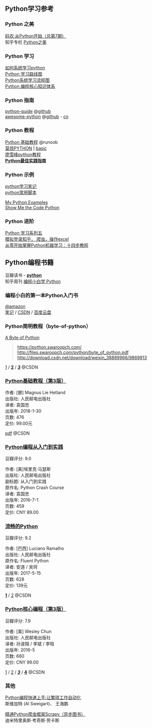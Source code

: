 
## Python学习参考
### Python 之美
[码农·从Python开始（总第7期）](http://download.csdn.net/download/haiyoung/9356897)  
知乎专栏 [Python之美](https://zhuanlan.zhihu.com/python-cn)  

### Python 学习
[如何系统学习python](http://www.xuliangwei.com/xubusi/956.html)  
[Python 学习路线图](http://www.apachecn.org/map/10.html)  
[Python系统学习流程图](https://www.toutiao.com/a6536174274070184462/)  
[Python 编程核心知识体系](https://woaielf.github.io/2017/06/13/python3-all/)  

### Python 指南
[python-guide](http://docs.python-guide.org/en/latest/) @[github](https://github.com/kennethreitz/python-guide)  
[awesome-python](https://awesome-python.com/) @[github](https://github.com/vinta/awesome-python) - [cn](https://github.com/jobbole/awesome-python-cn)  

### Python 教程
[Python 基础教程](http://www.runoob.com/python/python-tutorial.html) @runoob  
[莫烦PYTHON](https://morvanzhou.github.io/) | [basic](https://morvanzhou.github.io/tutorials/python-basic/)  
[廖雪峰python教程](https://www.liaoxuefeng.com/wiki/0014316089557264a6b348958f449949df42a6d3a2e542c000)  
[**Python最佳实践指南**](http://pythonguidecn.readthedocs.io/zh/latest/)  

### Python 示例
[python学习笔记](https://github.com/xxg1413/python)  
[python常用脚本](https://github.com/joe011/python)  

[My Python Examples](https://github.com/geekcomputers/Python)  
[Show Me the Code Python](https://github.com/Show-Me-the-Code/python)  

### Python 进阶
[Python 学习系列五](https://blog.csdn.net/Jofranks/article/category/1182806)  
[模拟登录知乎， 爬虫，操作excel](https://github.com/injetlee/Python)  
[从零开始掌握Python机器学习：十四步教程]()  

## Python编程书籍
豆瓣读书 - [**python**](https://book.douban.com/subject_search?search_text=python&cat=1001)  
知乎周刊 [编程小白学 Python](https://www.zhihu.com/publications/book/19550511)  

### 编程小白的第一本Python入门书
[@amazon](https://www.amazon.cn/dp/B01I2JGBMQ/ref=sr_1_1?ie=UTF8&qid=1519808694&sr=8-1&keywords=python)  
[笔记](http://blog.csdn.net/ch717828/article/details/70186125) / [CSDN](http://download.csdn.net/download/mapplei/9561729) / [百度云盘](http://www.olecn.com/2397.html)  

### Python简明教程（byte-of-python）
[A Byte of Python](https://book.douban.com/subject/5948760/)

> https://python.swaroopch.com/  
> http://files.swaroopch.com/python/byte_of_python.pdf  
> http://download.csdn.net/download/weixin_38889966/9869913  

[1](http://download.csdn.net/download/fastwind1985/9937770) / [**2**](http://download.csdn.net/download/baoaya/9985593) / [***3***](http://download.csdn.net/download/bmaboowood/10257971) @CSDN  

### [Python基础教程（第3版）](https://book.douban.com/subject/27667375/)
作者: [挪] Magnus Lie Hetland  
出版社: 人民邮电出版社  
译者: 袁国忠  
出版年: 2018-1-30  
页数: 476  
定价: 99.00元  

[pdf](http://download.csdn.net/download/hn2xz110/10226572) @CSDN  

### [Python编程从入门到实践](https://book.douban.com/subject/26829016/)
豆瓣评分: 9.0  

作者: [美]埃里克·马瑟斯  
出版社: 人民邮电出版社  
副标题: 从入门到实践  
原作名: Python Crash Course  
译者: 袁国忠  
出版年: 2016-7-1  
页数: 459  
定价: CNY 89.00  

### [流畅的Python](https://book.douban.com/subject/27028517/)
豆瓣评分: 9.2  

作者: [巴西] Luciano Ramalho  
出版社: 人民邮电出版社  
原作名: Fluent Python  
译者: 安道 / 吴珂   
出版年: 2017-5-15  
页数: 628  
定价: 139元  

[**1**](http://download.csdn.net/download/yuanminbj/10231333) / [2](http://download.csdn.net/download/zhang_xiaomeng/9851181) @CSDN  

### [Python核心编程（第3版）](https://book.douban.com/subject/26801374/)
豆瓣评分: 7.9  

作者: [美] Wesley Chun  
出版社: 人民邮电出版社  
译者: 孙波翔 / 李斌 / 李晗  
出版年: 2016-5  
页数: 660  
定价: CNY 99.00  

[1](http://download.csdn.net/download/jsjxlhy/9706067) / [2](http://download.csdn.net/download/lyiang001/10045953) / [***3***](http://download.csdn.net/download/bbb_sxja59f/10239621) / [**4**](http://download.csdn.net/download/sean09/10203197) @CSDN  

### 其他
[Python编程快速上手:让繁琐工作自动化](https://www.amazon.cn/dp/B01I0XN8XY/ref=sr_1_6?ie=UTF8&qid=1519808694&sr=8-6&keywords=python)  
斯维加特 (Al Sweigart)、 王海鹏

[精通Python爬虫框架Scrapy（异步图书）](https://www.amazon.cn/dp/B079RVP3YC/ref=sr_1_20?ie=UTF8&qid=1519808694&sr=8-20&keywords=python)  
迪米特里奥斯·考奇斯·劳卡斯

